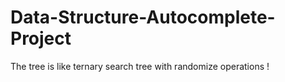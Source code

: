 # Data-Structure-Autocomplete-Project
The tree is like ternary search tree with randomize operations !
